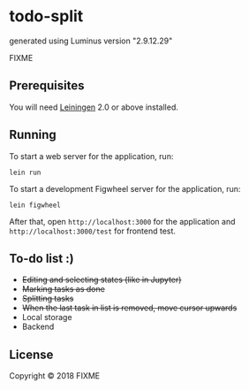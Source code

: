 # todo-split

generated using Luminus version "2.9.12.29"

FIXME

## Prerequisites

You will need [Leiningen][1] 2.0 or above installed.

[1]: https://github.com/technomancy/leiningen

## Running

To start a web server for the application, run:

    lein run 

To start a development Figwheel server for the application, run:

    lein figwheel
    
After that, open `http://localhost:3000` for the application and
`http://localhost:3000/test` for frontend test.

## To-do list :)

* ~~Editing and selecting states (like in Jupyter)~~
* ~~Marking tasks as done~~
* ~~Splitting tasks~~
* ~~When the last task in list is removed, move cursor upwards~~
* Local storage
* Backend

## License

Copyright © 2018 FIXME
